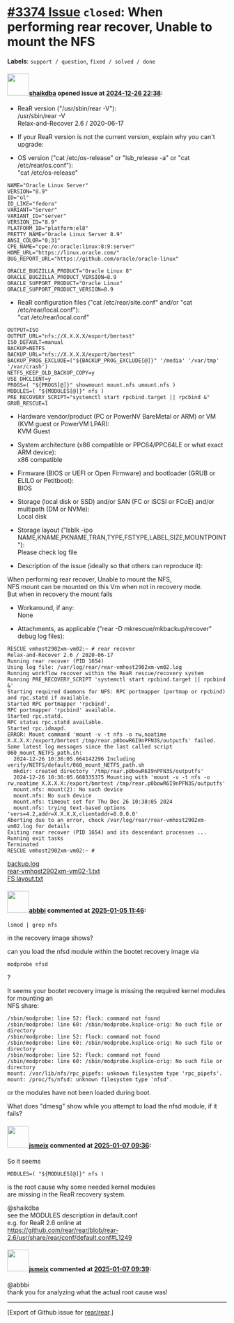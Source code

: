 # [\#3374 Issue](https://github.com/rear/rear/issues/3374) `closed`: When performing rear recover, Unable to mount the NFS

**Labels**: `support / question`, `fixed / solved / done`

#### <img src="https://avatars.githubusercontent.com/u/192921888?v=4" width="50">[shaikdba](https://github.com/shaikdba) opened issue at [2024-12-26 22:38](https://github.com/rear/rear/issues/3374):

<!-- Relax-and-Recover (ReaR) Issue Template
Fill in the following items when submitting a new issue.
Use GitHub Markdown, see "Basic writing and formatting syntax" on
https://docs.github.com/en/get-started/writing-on-github
Support is voluntary without guarantee/warranty/liability -->

-   ReaR version ("/usr/sbin/rear -V"):  
    /usr/sbin/rear -V  
    Relax-and-Recover 2.6 / 2020-06-17

-   If your ReaR version is not the current version, explain why you
    can't upgrade:

-   OS version ("cat /etc/os-release" or "lsb\_release -a" or "cat
    /etc/rear/os.conf"):  
    "cat /etc/os-release"

<!-- -->

    NAME="Oracle Linux Server"
    VERSION="8.9"
    ID="ol"
    ID_LIKE="fedora"
    VARIANT="Server"
    VARIANT_ID="server"
    VERSION_ID="8.9"
    PLATFORM_ID="platform:el8"
    PRETTY_NAME="Oracle Linux Server 8.9"
    ANSI_COLOR="0;31"
    CPE_NAME="cpe:/o:oracle:linux:8:9:server"
    HOME_URL="https://linux.oracle.com/"
    BUG_REPORT_URL="https://github.com/oracle/oracle-linux"

    ORACLE_BUGZILLA_PRODUCT="Oracle Linux 8"
    ORACLE_BUGZILLA_PRODUCT_VERSION=8.9
    ORACLE_SUPPORT_PRODUCT="Oracle Linux"
    ORACLE_SUPPORT_PRODUCT_VERSION=8.9

-   ReaR configuration files ("cat /etc/rear/site.conf" and/or "cat
    /etc/rear/local.conf"):  
    "cat /etc/rear/local.conf"

<!-- -->

    OUTPUT=ISO
    OUTPUT_URL="nfs://X.X.X.X/export/bmrtest"
    ISO_DEFAULT=manual
    BACKUP=NETFS
    BACKUP_URL="nfs://X.X.X.X/export/bmrtest"
    BACKUP_PROG_EXCLUDE=("${BACKUP_PROG_EXCLUDE[@]}" '/media' '/var/tmp' '/var/crash')
    NETFS_KEEP_OLD_BACKUP_COPY=y
    USE_DHCLIENT=y
    PROGS=( "${PROGS[@]}" showmount mount.nfs umount.nfs )
    MODULES=( "${MODULES[@]}" nfs )
    PRE_RECOVERY_SCRIPT="systemctl start rpcbind.target || rpcbind &"
    GRUB_RESCUE=1

-   Hardware vendor/product (PC or PowerNV BareMetal or ARM) or VM (KVM
    guest or PowerVM LPAR):  
    KVM Guest

-   System architecture (x86 compatible or PPC64/PPC64LE or what exact
    ARM device):  
    x86 compatible

-   Firmware (BIOS or UEFI or Open Firmware) and bootloader (GRUB or
    ELILO or Petitboot):  
    BIOS

-   Storage (local disk or SSD) and/or SAN (FC or iSCSI or FCoE) and/or
    multipath (DM or NVMe):  
    Local disk

-   Storage layout ("lsblk -ipo
    NAME,KNAME,PKNAME,TRAN,TYPE,FSTYPE,LABEL,SIZE,MOUNTPOINT"):  
    Please check log file

-   Description of the issue (ideally so that others can reproduce it):

When performing rear recover, Unable to mount the NFS,  
NFS mount can be mounted on this Vm when not in recovery mode.  
But when in recovery the mount fails

-   Workaround, if any:  
    None

-   Attachments, as applicable ("rear -D mkrescue/mkbackup/recover"
    debug log files):

<!-- -->

    RESCUE vmhost2902xm-vm02:~ # rear recover
    Relax-and-Recover 2.6 / 2020-06-17
    Running rear recover (PID 1654)
    Using log file: /var/log/rear/rear-vmhost2902xm-vm02.log
    Running workflow recover within the ReaR rescue/recovery system
    Running PRE_RECOVERY_SCRIPT 'systemctl start rpcbind.target || rpcbind &'
    Starting required daemons for NFS: RPC portmapper (portmap or rpcbind) and rpc.statd if available.
    Started RPC portmapper 'rpcbind'.
    RPC portmapper 'rpcbind' available.
    Started rpc.statd.
    RPC status rpc.statd available.
    Started rpc.idmapd.
    ERROR: Mount command 'mount -v -t nfs -o rw,noatime X.X.X.X:/export/bmrtest /tmp/rear.p0bowR6I9nPFN3S/outputfs' failed.
    Some latest log messages since the last called script 060_mount_NETFS_path.sh:
      2024-12-26 10:36:05.664142296 Including verify/NETFS/default/060_mount_NETFS_path.sh
      mkdir: created directory '/tmp/rear.p0bowR6I9nPFN3S/outputfs'
      2024-12-26 10:36:05.668335375 Mounting with 'mount -v -t nfs -o rw,noatime X.X.X.X:/export/bmrtest /tmp/rear.p0bowR6I9nPFN3S/outputfs'
      mount.nfs: mount(2): No such device
      mount.nfs: No such device
      mount.nfs: timeout set for Thu Dec 26 10:38:05 2024
      mount.nfs: trying text-based options 'vers=4.2,addr=X.X.X.X,clientaddr=0.0.0.0'
    Aborting due to an error, check /var/log/rear/rear-vmhost2902xm-vm02.log for details
    Exiting rear recover (PID 1654) and its descendant processes ...
    Running exit tasks
    Terminated
    RESCUE vmhost2902xm-vm02:~ #

[backup.log](https://github.com/user-attachments/files/18255859/backup.log)  
[rear-vmhost2902xm-vm02-1.txt](https://github.com/user-attachments/files/18255862/rear-vmhost2902xm-vm02-1.txt)  
[FS
layout.txt](https://github.com/user-attachments/files/18255868/FS.layout.txt)

#### <img src="https://avatars.githubusercontent.com/u/3919561?u=473291dd3dbd58fd0af45714935992a3d416aa6e&v=4" width="50">[abbbi](https://github.com/abbbi) commented at [2025-01-05 11:46](https://github.com/rear/rear/issues/3374#issuecomment-2571597307):

`lsmod | grep nfs`

in the recovery image shows?

can you load the nfsd module within the bootet recovery image via

`modprobe nfsd`

?

It seems your bootet recovery image is missing the required kernel
modules for mounting an  
NFS share:

    /sbin/modprobe: line 52: flock: command not found
    /sbin/modprobe: line 60: /sbin/modprobe.ksplice-orig: No such file or directory
    /sbin/modprobe: line 52: flock: command not found
    /sbin/modprobe: line 60: /sbin/modprobe.ksplice-orig: No such file or directory
    /sbin/modprobe: line 52: flock: command not found
    /sbin/modprobe: line 60: /sbin/modprobe.ksplice-orig: No such file or directory
    mount: /var/lib/nfs/rpc_pipefs: unknown filesystem type 'rpc_pipefs'.
    mount: /proc/fs/nfsd: unknown filesystem type 'nfsd'.

or the modules have not been loaded during boot.

What does "dmesg" show while you attempt to load the nfsd module, if it
fails?

#### <img src="https://avatars.githubusercontent.com/u/1788608?u=925fc54e2ce01551392622446ece427f51e2f0ce&v=4" width="50">[jsmeix](https://github.com/jsmeix) commented at [2025-01-07 09:36](https://github.com/rear/rear/issues/3374#issuecomment-2574815606):

So it seems

    MODULES=( "${MODULES[@]}" nfs )

is the root cause why some needed kernel modules  
are missing in the ReaR recovery system.

@shaikdba  
see the MODULES description in default.conf  
e.g. for ReaR 2.6 online at  
<https://github.com/rear/rear/blob/rear-2.6/usr/share/rear/conf/default.conf#L1249>

#### <img src="https://avatars.githubusercontent.com/u/1788608?u=925fc54e2ce01551392622446ece427f51e2f0ce&v=4" width="50">[jsmeix](https://github.com/jsmeix) commented at [2025-01-07 09:39](https://github.com/rear/rear/issues/3374#issuecomment-2574823815):

@abbbi  
thank you for analyzing what the actual root cause was!

------------------------------------------------------------------------

\[Export of Github issue for
[rear/rear](https://github.com/rear/rear).\]

